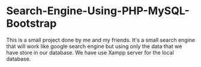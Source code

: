 # Search-Engine-Using-PHP-MySQL-Bootstrap
This is a small project done by me and my friends. It's a small search engine that will work like google search engine but using only the data that we have store in our database. We have use Xampp server for the local database.
